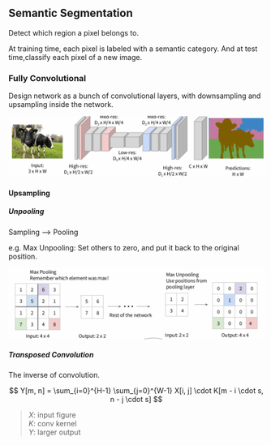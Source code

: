 ## Semantic Segmentation

Detect which region a pixel belongs to.

At training time, each pixel is labeled with a semantic category. And at test time,classify each pixel of a new image.

### Fully Convolutional

Design network as a bunch of convolutional layers, with downsampling and upsampling inside the network.

![img.png](img.png)

#### Upsampling

##### Unpooling

Sampling --> Pooling

e.g. Max Unpooling: Set others to zero, and put it back to the original position.

![img_1.png](img_1.png)

##### Transposed Convolution

The inverse of convolution.

$$
Y[m, n] = \sum_{i=0}^{H-1} \sum_{j=0}^{W-1} X[i, j] \cdot K[m - i \cdot s, n - j \cdot s]
$$

> $X$: input figure  
> $K$: conv kernel  
> $Y$: larger output  

